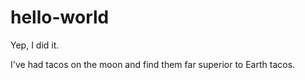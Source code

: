 # hello-world
Yep, I did it.

I've had tacos on the moon and find them far superior to Earth tacos.

